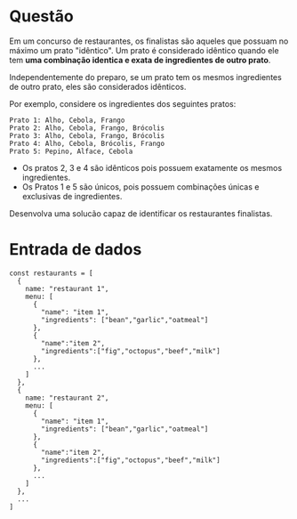 # Questão

Em um concurso de restaurantes, os finalistas são aqueles que possuam no máximo um prato "idêntico".
Um prato é considerado idêntico quando ele tem
**uma combinação identica e exata de ingredientes de outro prato**.

Independentemente do preparo, se um prato tem os mesmos ingredientes de outro prato, eles são considerados idênticos.

Por exemplo, considere os ingredientes dos seguintes pratos:
```
Prato 1: Alho, Cebola, Frango
Prato 2: Alho, Cebola, Frango, Brócolis
Prato 3: Alho, Cebola, Frango, Brócolis
Prato 4: Alho, Cebola, Brócolis, Frango
Prato 5: Pepino, Alface, Cebola
```
* Os pratos 2, 3 e 4 são idênticos pois possuem exatamente os mesmos ingredientes.
* Os Pratos 1 e 5 são únicos, pois possuem combinações únicas e exclusivas de ingredientes.

Desenvolva uma solucão capaz de identificar os restaurantes finalistas.

# Entrada de dados

```
const restaurants = [
  {
    name: "restaurant 1",
    menu: [
      {
        "name": "item 1",
        "ingredients": ["bean","garlic","oatmeal"]
      },
      {
        "name":"item 2",
        "ingredients":["fig","octopus","beef","milk"]
      },
      ...
    ]
  },
  {
    name: "restaurant 2",
    menu: [
      {
        "name": "item 1",
        "ingredients": ["bean","garlic","oatmeal"]
      },
      {
        "name":"item 2",
        "ingredients":["fig","octopus","beef","milk"]
      },
      ...
    ]
  },
  ...
]
```

